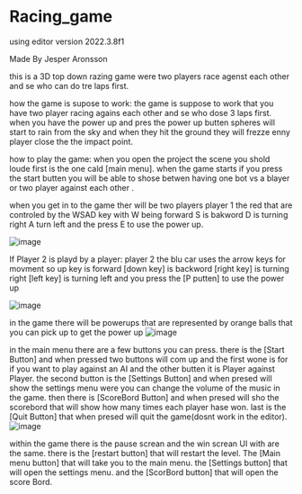 # Racing_game
using editor version 2022.3.8f1

Made By Jesper Aronsson

this is a 3D top down razing game were two players race agenst each other and se who can do tre laps first.


 how the game is supose to work:
 the game is suppose to work that you have two player racing agains each other and se who dose 3 laps first.
 when you have the power up and pres the power up butten spheres will start to rain from the sky and when they hit the ground they will frezze enny player close the the impact point.


 how to play the game:
 when you open the project the scene you shold loude first is the one cald [main menu]. 
 when the game starts if you press the start butten you will be able to shose betwen having one bot vs a blayer or two player against each other .

 
when you get in to the game ther will be two players player 1 the red that are controled by the WSAD key with W being forward S is bakword D is turning right A turn left and the press E to use the power up.

![image](https://github.com/shaddowking/Racing_game/assets/122523448/8b2bdf14-f1a8-46b5-8352-d28910ee849e)

If Player 2 is playd by a player:
player 2 the blu car uses the arrow keys for movment so up key is forward [down key] is backword [right key] is turning right [left key] is turning left and you press the [P putten] to use the power up

![image](https://github.com/shaddowking/Racing_game/assets/122523448/5bad9ea0-008c-4fa7-9fc1-cd4c97595ea7)


in the game there will be powerups that are represented by orange balls that you can pick up to get the power up 
![image](https://github.com/shaddowking/Racing_game/assets/122523448/38bb2c19-e9f1-4967-b3ce-25e209e9d32f)

in the main menu there are a few buttons you can press. there is the [Start Button] and when pressed two buttons will com up and the first wone is for if you want to play against an AI and the other butten it is Player against Player. the second button is the [Settings Button] and when presed will show the settings menu were you can change the volume of the music in the game. then there is [ScoreBord Button] and when presed will sho the scorebord that will show how many times each player hase won. last is the [Quit Button] that when presed will quit the game(dosnt work in the editor).
![image](https://github.com/shaddowking/Racing_game/assets/122523448/07bd6d3b-f21e-4a2b-ab2e-0cb3bb60c99f)

within the game there is the pause screan and the win screan UI with are the same. there is the [restart button] that will restart the level. The [Main menu button] that will take you to the main menu. the [Settings button] that will open the settings menu. and the [ScorBord button] that will open the score Bord.

